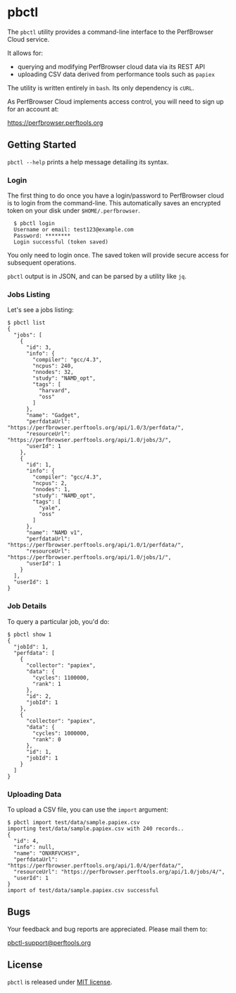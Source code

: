 pbctl
=====

The `pbctl` utility provides a command-line interface to the PerfBrowser
Cloud service. 

It allows for:

  * querying and modifying PerfBrowser cloud data via its REST API
  * uploading CSV data derived from performance tools such as `papiex`

The utility is written entirely in `bash`. Its only dependency is `cURL`.

As PerfBrowser Cloud implements access control, you will need to sign
up for an account at:

https://perfbrowser.perftools.org


## Getting Started ##

`pbctl --help` prints a help message detailing its syntax.

### Login ###
The first thing to do once you have a login/password to PerfBrowser
cloud is to login from the command-line. This automatically saves an 
encrypted token on your disk under `$HOME/.perfbrowser`.

      $ pbctl login
      Username or email: test123@example.com
      Password: ********
      Login successful (token saved)

You only need to login once. The saved token will provide secure access
for subsequent operations.

`pbctl` output is in JSON, and can be parsed by a utility like `jq`.

### Jobs Listing ###
Let's see a jobs listing:

    $ pbctl list
    {
      "jobs": [
        {
          "id": 3,
          "info": {
            "compiler": "gcc/4.3",
            "ncpus": 240,
            "nnodes": 32,
            "study": "NAMD_opt",
            "tags": [
              "harvard",
              "oss"
            ]
          },
          "name": "Gadget",
          "perfdataUrl": "https://perfbrowser.perftools.org/api/1.0/3/perfdata/",
          "resourceUrl": "https://perfbrowser.perftools.org/api/1.0/jobs/3/",
          "userId": 1
        },
        {
          "id": 1,
          "info": {
            "compiler": "gcc/4.3",
            "ncpus": 2,
            "nnodes": 1,
            "study": "NAMD_opt",
            "tags": [
              "yale", 
              "oss"
            ]
          }, 
          "name": "NAMD v1", 
          "perfdataUrl": "https://perfbrowser.perftools.org/api/1.0/1/perfdata/", 
          "resourceUrl": "https://perfbrowser.perftools.org/api/1.0/jobs/1/", 
          "userId": 1
        } 
      ], 
      "userId": 1
    }

### Job Details ###
To query a particular job, you'd do:

    $ pbctl show 1
    {
      "jobId": 1, 
      "perfdata": [
        {
          "collector": "papiex", 
          "data": {
            "cycles": 1100000, 
            "rank": 1
          }, 
          "id": 2, 
          "jobId": 1
        }, 
        {
          "collector": "papiex", 
          "data": {
            "cycles": 1000000, 
            "rank": 0
          }, 
          "id": 1, 
          "jobId": 1
        }
      ]
    }

### Uploading Data ###
To upload a CSV file, you can use the `import` argument:

    $ pbctl import test/data/sample.papiex.csv 
    importing test/data/sample.papiex.csv with 240 records.. 
    {
      "id": 4, 
      "info": null, 
      "name": "ONXRFVCHSY", 
      "perfdataUrl": "https://perfbrowser.perftools.org/api/1.0/4/perfdata/", 
      "resourceUrl": "https://perfbrowser.perftools.org/api/1.0/jobs/4/", 
      "userId": 1
    }
    import of test/data/sample.papiex.csv successful


## Bugs ##
Your feedback and bug reports are appreciated. Please mail them to:

pbctl-support@perftools.org


## License ##
`pbctl` is released under [MIT license](LICENSE.md).
